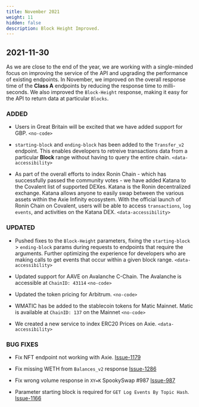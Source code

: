 ```yaml
---
title: November 2021
weight: 11
hidden: false
description: Block Height Improved.
---
```


## 2021-11-30

As we are close to the end of the year, we are working with a single-minded focus on improving the service of the API and upgrading the performance of existing endpoints. In November, we improved on the overall response time of the **Class A** endpoints by reducing the response time to milli-seconds. We also improved the `Block-Height` response, making it easy for the API to return data at particular `Blocks`.
### ADDED
- Users in Great Britain will be excited that we have added support for GBP. `<no-code>`

- `starting-block` and `ending-block` has been added to the `Transfer_v2` endpoint. This enables developers to retreive transactions data from a particular **Block** range without having to query the entire chain. `<data-accessibility>`

- As part of the overall efforts to index Ronin Chain - which has successfully passed the community votes - we have added Katana to the Covalent list of supported DEXes. Katana is the Ronin decentralized exchange. Katana allows anyone to easily swap between the various assets within the Axie Infinity ecosystem. With the official launch of Ronin Chain on Covalent, users will be able to access `transactions`, `log events`, and activities on the Katana DEX. `<data-accessibility>`


### UPDATED
- Pushed fixes to the `Block-Height` parameters, fixing the `starting-block` > `ending-block` params during requests to endpoints that require the arguments. Further optimizing the experience for developers who are making calls to get events that occur within a given block range. `<data-accessibility>`

- Updated support for  AAVE on Avalanche C-Chain. The Avalanche is accessible at `ChainID: 43114` `<no-code>`

- Updated the token pricing for Arbitrum. `<no-code>`

- WMATIC has be added to the stablecoin tokens for Matic Mainnet. Matic is available at `ChainID: 137` on the Mainnet `<no-code>`

- We created a new service to index ERC20 Prices on Axie. `<data-accessibility>`


### BUG FIXES

- Fix NFT endpoint not working with Axie. [Issue-1179](https://github.com/covalenthq/scout/issues/1179)

- Fix missing WETH from `Balances_v2` response [Issue-1286](https://github.com/covalenthq/scout/issues/1286)

- Fix wrong volume response in `XY=K` SpookySwap #987 [Issue-987](https://github.com/covalenthq/scout/issues/987)

- Parameter starting block is required for `GET Log Events By Topic Hash`. [Issue-1166](https://github.com/covalenthq/scout/issues/1166)
